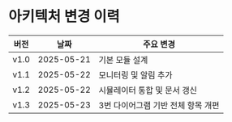 # 아키텍처 변경 이력

| 버전 | 날짜 | 주요 변경 |
| --- | --- | --- |
| v1.0 | 2025-05-21 | 기본 모듈 설계 |
| v1.1 | 2025-05-22 | 모니터링 및 알림 추가 |
| v1.2 | 2025-05-22 | 시뮬레이터 통합 및 문서 갱신 |
| v1.3 | 2025-05-23 | 3번 다이어그램 기반 전체 항목 개편 |
